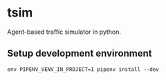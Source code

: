 # tsim

Agent-based traffic simulator in python.


## Setup development environment

    env PIPENV_VENV_IN_PROJECT=1 pipenv install --dev

